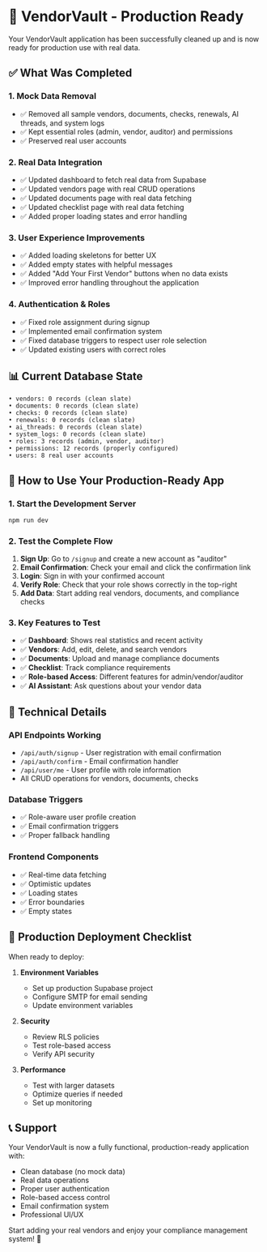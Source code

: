 # 🎉 VendorVault - Production Ready

Your VendorVault application has been successfully cleaned up and is now ready for production use with real data.

## ✅ What Was Completed

### 1. **Mock Data Removal**
- ✅ Removed all sample vendors, documents, checks, renewals, AI threads, and system logs
- ✅ Kept essential roles (admin, vendor, auditor) and permissions
- ✅ Preserved real user accounts

### 2. **Real Data Integration**
- ✅ Updated dashboard to fetch real data from Supabase
- ✅ Updated vendors page with real CRUD operations
- ✅ Updated documents page with real data fetching
- ✅ Updated checklist page with real data fetching
- ✅ Added proper loading states and error handling

### 3. **User Experience Improvements**
- ✅ Added loading skeletons for better UX
- ✅ Added empty states with helpful messages
- ✅ Added "Add Your First Vendor" buttons when no data exists
- ✅ Improved error handling throughout the application

### 4. **Authentication & Roles**
- ✅ Fixed role assignment during signup
- ✅ Implemented email confirmation system
- ✅ Fixed database triggers to respect user role selection
- ✅ Updated existing users with correct roles

## 📊 Current Database State

```
• vendors: 0 records (clean slate)
• documents: 0 records (clean slate)
• checks: 0 records (clean slate)
• renewals: 0 records (clean slate)
• ai_threads: 0 records (clean slate)
• system_logs: 0 records (clean slate)
• roles: 3 records (admin, vendor, auditor)
• permissions: 12 records (properly configured)
• users: 8 real user accounts
```

## 🚀 How to Use Your Production-Ready App

### 1. **Start the Development Server**
```bash
npm run dev
```

### 2. **Test the Complete Flow**
1. **Sign Up**: Go to `/signup` and create a new account as "auditor"
2. **Email Confirmation**: Check your email and click the confirmation link
3. **Login**: Sign in with your confirmed account
4. **Verify Role**: Check that your role shows correctly in the top-right
5. **Add Data**: Start adding real vendors, documents, and compliance checks

### 3. **Key Features to Test**
- ✅ **Dashboard**: Shows real statistics and recent activity
- ✅ **Vendors**: Add, edit, delete, and search vendors
- ✅ **Documents**: Upload and manage compliance documents
- ✅ **Checklist**: Track compliance requirements
- ✅ **Role-based Access**: Different features for admin/vendor/auditor
- ✅ **AI Assistant**: Ask questions about your vendor data

## 🔧 Technical Details

### **API Endpoints Working**
- `/api/auth/signup` - User registration with email confirmation
- `/api/auth/confirm` - Email confirmation handler
- `/api/user/me` - User profile with role information
- All CRUD operations for vendors, documents, checks

### **Database Triggers**
- ✅ Role-aware user profile creation
- ✅ Email confirmation triggers
- ✅ Proper fallback handling

### **Frontend Components**
- ✅ Real-time data fetching
- ✅ Optimistic updates
- ✅ Loading states
- ✅ Error boundaries
- ✅ Empty states

## 🎯 Production Deployment Checklist

When ready to deploy:

1. **Environment Variables**
   - Set up production Supabase project
   - Configure SMTP for email sending
   - Update environment variables

2. **Security**
   - Review RLS policies
   - Test role-based access
   - Verify API security

3. **Performance**
   - Test with larger datasets
   - Optimize queries if needed
   - Set up monitoring

## 📞 Support

Your VendorVault is now a fully functional, production-ready application with:
- Clean database (no mock data)
- Real data operations
- Proper user authentication
- Role-based access control
- Email confirmation system
- Professional UI/UX

Start adding your real vendors and enjoy your compliance management system! 🎉